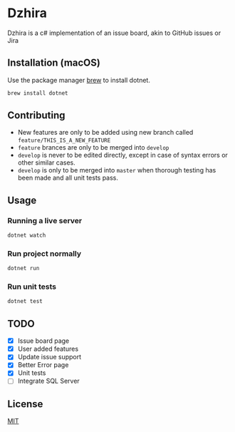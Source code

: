 # Dzhira

Dzhira is a c# implementation of an issue board, akin to GitHub issues or Jira

## Installation (macOS)

Use the package manager [brew](https://brew.sh/) to install dotnet.

```bash
brew install dotnet
```

## Contributing

* New features are only to be added using new branch called `feature/THIS_IS_A_NEW_FEATURE`
* `feature` brances are only to be merged into `develop`
* `develop` is never to be edited directly, except in case of syntax errors or other similar cases.
* `develop` is only to be merged into `master` when thorough testing has been made and all unit tests pass.

## Usage

### Running a live server

```bash
dotnet watch
```

### Run project normally

```bash
dotnet run
```

### Run unit tests

```bash
dotnet test
```

## TODO

- [x] Issue board page
- [x] User added features
- [x] Update issue support
- [x] Better Error page
- [x] Unit tests
- [ ] Integrate SQL Server

## License

[MIT](https://choosealicense.com/licenses/mit/)